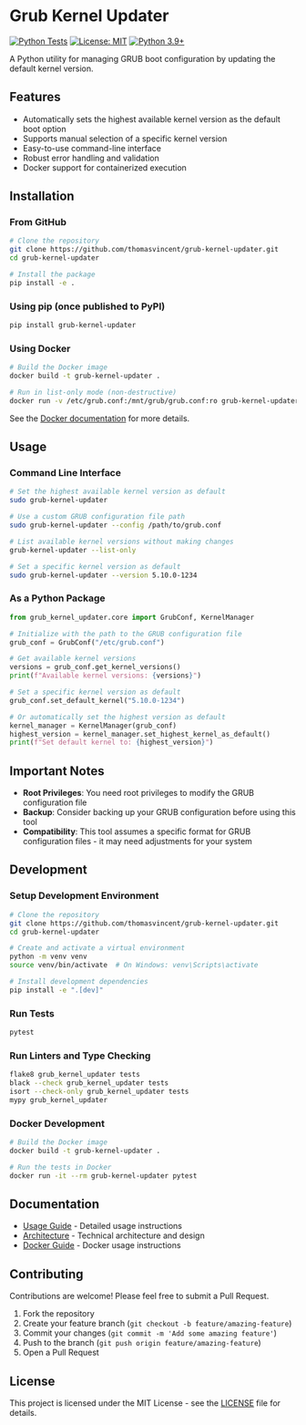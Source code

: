# Grub Kernel Updater

[![Python Tests](https://github.com/thomasvincent/grub-kernel-updater/actions/workflows/python-tests.yml/badge.svg)](https://github.com/thomasvincent/grub-kernel-updater/actions/workflows/python-tests.yml)
[![License: MIT](https://img.shields.io/badge/License-MIT-yellow.svg)](https://opensource.org/licenses/MIT)
[![Python 3.9+](https://img.shields.io/badge/python-3.9+-blue.svg)](https://www.python.org/downloads/)

A Python utility for managing GRUB boot configuration by updating the default kernel version.

## Features

- Automatically sets the highest available kernel version as the default boot option
- Supports manual selection of a specific kernel version
- Easy-to-use command-line interface
- Robust error handling and validation
- Docker support for containerized execution

## Installation

### From GitHub

```bash
# Clone the repository
git clone https://github.com/thomasvincent/grub-kernel-updater.git
cd grub-kernel-updater

# Install the package
pip install -e .
```

### Using pip (once published to PyPI)

```bash
pip install grub-kernel-updater
```

### Using Docker

```bash
# Build the Docker image
docker build -t grub-kernel-updater .

# Run in list-only mode (non-destructive)
docker run -v /etc/grub.conf:/mnt/grub/grub.conf:ro grub-kernel-updater --list-only
```

See the [Docker documentation](docs/docker.md) for more details.

## Usage

### Command Line Interface

```bash
# Set the highest available kernel version as default
sudo grub-kernel-updater

# Use a custom GRUB configuration file path
sudo grub-kernel-updater --config /path/to/grub.conf

# List available kernel versions without making changes
grub-kernel-updater --list-only

# Set a specific kernel version as default
sudo grub-kernel-updater --version 5.10.0-1234
```

### As a Python Package

```python
from grub_kernel_updater.core import GrubConf, KernelManager

# Initialize with the path to the GRUB configuration file
grub_conf = GrubConf("/etc/grub.conf")

# Get available kernel versions
versions = grub_conf.get_kernel_versions()
print(f"Available kernel versions: {versions}")

# Set a specific kernel version as default
grub_conf.set_default_kernel("5.10.0-1234")

# Or automatically set the highest version as default
kernel_manager = KernelManager(grub_conf)
highest_version = kernel_manager.set_highest_kernel_as_default()
print(f"Set default kernel to: {highest_version}")
```

## Important Notes

- **Root Privileges**: You need root privileges to modify the GRUB configuration file
- **Backup**: Consider backing up your GRUB configuration before using this tool
- **Compatibility**: This tool assumes a specific format for GRUB configuration files - it may need adjustments for your system

## Development

### Setup Development Environment

```bash
# Clone the repository
git clone https://github.com/thomasvincent/grub-kernel-updater.git
cd grub-kernel-updater

# Create and activate a virtual environment
python -m venv venv
source venv/bin/activate  # On Windows: venv\Scripts\activate

# Install development dependencies
pip install -e ".[dev]"
```

### Run Tests

```bash
pytest
```

### Run Linters and Type Checking

```bash
flake8 grub_kernel_updater tests
black --check grub_kernel_updater tests
isort --check-only grub_kernel_updater tests
mypy grub_kernel_updater
```

### Docker Development

```bash
# Build the Docker image
docker build -t grub-kernel-updater .

# Run the tests in Docker
docker run -it --rm grub-kernel-updater pytest
```

## Documentation

- [Usage Guide](docs/usage.md) - Detailed usage instructions
- [Architecture](docs/architecture.md) - Technical architecture and design
- [Docker Guide](docs/docker.md) - Docker usage instructions

## Contributing

Contributions are welcome! Please feel free to submit a Pull Request.

1. Fork the repository
2. Create your feature branch (`git checkout -b feature/amazing-feature`)
3. Commit your changes (`git commit -m 'Add some amazing feature'`)
4. Push to the branch (`git push origin feature/amazing-feature`)
5. Open a Pull Request

## License

This project is licensed under the MIT License - see the [LICENSE](LICENSE) file for details.
